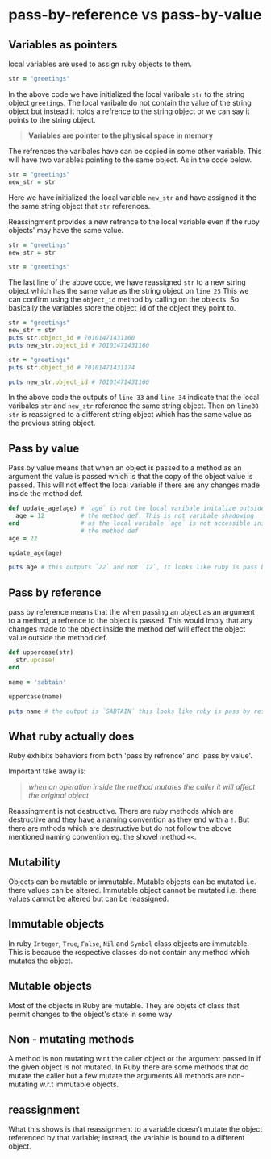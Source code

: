 # pass-by-reference vs pass-by-value

## Variables as pointers

local variables are used to assign ruby objects to them.

```ruby
str = "greetings"
```
In the above code we have initialized the local varibale `str` to the string object `greetings`. The local varibale do not contain the value of the string object but instead it holds a refrence to the string object or we can say it points to the string object.

> **Variables are pointer to the physical space in memory**

The refrences the varibales have can be copied in some other variable. This will have two variables pointing to the same object. As in the code below.

```ruby
str = "greetings"
new_str = str
```
Here we have initialized the local variable `new_str` and have assigned it the the same string object that `str` references.

Reassingment provides a new refrence to the local variable even if the ruby objects' may have the same value.

```ruby
str = "greetings"
new_str = str

str = "greetings"
```
The last line of the above code, we have reassigned `str` to a new string object which has the same value as the string object on `line 25`
This we can confirm using the `object_id` method by calling on the objects. So basically the variables store the object_id of the object they point to.
```ruby
str = "greetings"
new_str = str
puts str.object_id # 70101471431160
puts new_str.object_id # 70101471431160

str = "greetings"
puts str.object_id # 70101471431174

puts new_str.object_id # 70101471431160
```
In the above code the outputs of `line 33` and `line 34` indicate that the local varibales `str` and `new_str` reference the same string object. Then on `line38` `str` is reassigned to a different string object which has the same value as the previous string object. 

## Pass by value

Pass by value means that when an object is passed to a method as an argument the value is passed which is that the copy of the object value is passed. This will not effect the local variable if there are any changes made inside the method def.

```ruby
def update_age(age) # `age` is not the local varibale initalize outside 
  age = 12          # the method def. This is not varibale shadowing
end                 # as the local varibale `age` is not accessible inside 
                    # the method def
age = 22

update_age(age)

puts age # this outputs `22` and not `12`, It looks like ruby is pass by value as the reassignment inside the method def did not effect the value of the local variable `age`
```

## Pass by reference

pass by reference means that the when passing an object as an argument to a method, a refrence to the object is passed. This would imply that any changes made to the object inside the method def will effect the object value outside the method def.

```ruby
def uppercase(str)
  str.upcase!
end

name = 'sabtain'

uppercase(name)

puts name # the output is `SABTAIN` this looks like ruby is pass by refrence
```

## What ruby actually does

Ruby exhibits behaviors from both 'pass by refrence' and 'pass by value'.

Important take away is:

> *when an operation inside the method mutates the caller it will affect the original object*

Reassingment is not destructive. There are ruby methods which are destructive and they have a naming convention as they end with a `!`.
But there are mthods which are destructive but do not follow the above mentioned naming convention eg. the shovel method `<<`.



## Mutability

Objects can be mutable or immutable. Mutable objects can be mutated i.e. there values can be altered. Immutable object cannot be mutated i.e. there values cannot be altered but can be reassigned.


## Immutable objects

In ruby `Integer`, `True`, `False`, `Nil` and `Symbol` class objects are immutable. This is because the respective classes do not contain any method which mutates the object.


## Mutable objects

Most of the objects in Ruby are mutable. They are objets of class that permit changes to the object's state in some way

## Non - mutating methods

A method is non mutating w.r.t the caller object or the argument passed in if the given object is not mutated. In Ruby there are some methods that do mutate the caller but a few mutate the arguments.All methods are non-mutating w.r.t immutable objects.

## reassignment

What this shows is that reassignment to a variable doesn’t mutate the object referenced by that variable; instead, the variable is bound to a different object.


